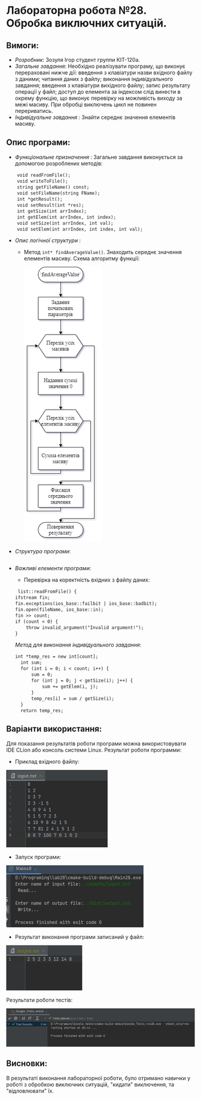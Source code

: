 ﻿# Лабораторна робота №28. Обробка виключних ситуацій.
## Вимоги: 
* *Розробник*: Зозуля Ігор студент группи КІТ-120а.
* *Загальне завдання*: Необхідно реалізувати програму, що виконує перераховані нижче дії: введення з клавіатури назви вхідного файлу з даними; читання даних з файлу; виконання індивідуального завдання; введення з клавіатури вихідного файлу; запис результату операції у файл; доступ до елемента за індексом слід винести в окрему функцію, що виконує перевірку на можливість виходу за межі масиву. При обробці виключень цикл не повинен перериватись.
* *Індивідуальне завдання* : Знайти середнє значення елементів масиву.
    
## Опис програми:
* *Функціональне призначення* : Загальне завдання виконується за допомогою розроблених методів:
``` 
    void readFromFile();
    void writeToFile();
    string getFileName() const;
    void setFileName(string FName);
    int *getResult();
    void setResult(int *res);
    int getSize(int arrIndex);
    int getElem(int arrIndex, int index);
    void setSize(int arrIndex, int val);
    void setElem(int arrIndex, int index, int val);
```

* *Опис логічної структури* :
    * Метод `int* findAverageValue()`. Знаходить середнє значення елементів масиву. Схема алгоритму функції:

      ![findAverageValue](assets/findAverageValue.png)
    
* *Структура програми*:
```

```
* *Важливі елементи програми*:
    * Перевірка на коректність вхідних з файлу даних:

    ```
     list::readFromFile() {
    ifstream fin;
    fin.exceptions(ios_base::failbit | ios_base::badbit);
    fin.open(fileName, ios_base::in);
    fin >> count;
    if (count < 0) {
        throw invalid_argument("Invalid argument!");
    }
    ```
  *Метод для виконання індивідуального завдання*:
  ```
  int *temp_res = new int[count];
    int sum;
    for (int i = 0; i < count; i++) {
        sum = 0;
        for (int j = 0; j < getSize(i); j++) {
            sum += getElem(i, j);
        }
        temp_res[i] = sum / getSize(i);
    }
    return temp_res;
  ```
## Варіанти використання:
Для показання результатів роботи програми можна використовувати IDE CLion або консоль системи Linux. Результат роботи программи:
* Приклад вхідного файлу:

![input](assets/input.png)

* Запуск програми: 

![input](assets/run.png)

* Результат виконання програми записаний у файл:

![output](assets/output.png)

Результати роботи тестів:

![test](assets/test.png)

## Висновки:
В результаті виконання лабораторної роботи, було отримано навички у роботі з обробкою виключних ситуацій, "кидати" виключення, та "відловлювати" їх.
